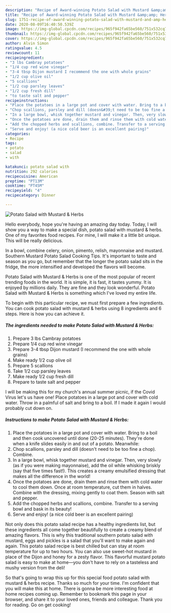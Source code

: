 ```yaml
---
description: "Recipe of Award-winning Potato Salad with Mustard &amp;amp; Herbs"
title: "Recipe of Award-winning Potato Salad with Mustard &amp;amp; Herbs"
slug: 1751-recipe-of-award-winning-potato-salad-with-mustard-and-amp-herbs
date: 2020-08-09T16:40:50.539Z
image: https://img-global.cpcdn.com/recipes/965f942fa65be560/751x532cq70/potato-salad-with-mustard-herbs-recipe-main-photo.jpg
thumbnail: https://img-global.cpcdn.com/recipes/965f942fa65be560/751x532cq70/potato-salad-with-mustard-herbs-recipe-main-photo.jpg
cover: https://img-global.cpcdn.com/recipes/965f942fa65be560/751x532cq70/potato-salad-with-mustard-herbs-recipe-main-photo.jpg
author: Alvin Simon
ratingvalue: 4.5
reviewcount: 11
recipeingredient:
- "3 lbs Cambray potatoes"
- "1/4 cup red wine vinegar"
- "3-4 tbsp Dijon mustard I recommend the one with whole grains"
- "1/2 cup olive oil"
- "5 scallions"
- "1/2 cup parsley leaves"
- "1/2 cup fresh dill"
- "to taste salt and pepper"
recipeinstructions:
- "Place the potatoes in a large pot and cover with water. Bring to a boil and then cook uncovered until done (20-25 minutes). They&#39;re done when a knife slides easily in and out of a potato. Meanwhile:"
- "Chop scallions, parsley and dill (doesn&#39;t need to be too fine a chop). Combine."
- "In a large bowl, whisk together mustard and vinegar. Then, very slowly (as if you were making mayonnaise), add the oil while whisking briskly (say that five times fast!). This creates a creamy emulsified dressing that makes all the difference in the world!"
- "Once the potatoes are done, drain them and rinse them with cold water to cool them down. Once at room temperature, cut them in halves. Combine with the dressing, mixing gently to coat them. Season with salt and pepper."
- "Add the chopped herbs and scallions, combine. Transfer to a serving bowl and bask in its beauty!"
- "Serve and enjoy! (a nice cold beer is an excellent pairing)"
categories:
- Recipe
tags:
- potato
- salad
- with

katakunci: potato salad with 
nutrition: 292 calories
recipecuisine: American
preptime: "PT13M"
cooktime: "PT45M"
recipeyield: "4"
recipecategory: Dinner

---
```



![Potato Salad with Mustard &amp; Herbs](https://img-global.cpcdn.com/recipes/965f942fa65be560/751x532cq70/potato-salad-with-mustard-herbs-recipe-main-photo.jpg)

Hello everybody, hope you're having an amazing day today. Today, I will show you a way to make a special dish, potato salad with mustard &amp; herbs. One of my favorites food recipes. For mine, I will make it a little bit unique. This will be really delicious.

In a bowl, combine celery, onion, pimento, relish, mayonnaise and mustard. Southern Mustard Potato Salad Cooking Tips. It&#39;s important to taste and season as you go, but remember that the longer the potato salad sits in the fridge, the more intensified and developed the flavors will become.

Potato Salad with Mustard &amp; Herbs is one of the most popular of recent trending foods in the world. It is simple, it is fast, it tastes yummy. It is enjoyed by millions daily. They are fine and they look wonderful. Potato Salad with Mustard &amp; Herbs is something which I've loved my entire life.


To begin with this particular recipe, we must first prepare a few ingredients. You can cook potato salad with mustard &amp; herbs using 8 ingredients and 6 steps. Here is how you can achieve it.

<!--inarticleads1-->

##### The ingredients needed to make Potato Salad with Mustard &amp; Herbs:

1. Prepare 3 lbs Cambray potatoes
1. Prepare 1/4 cup red wine vinegar
1. Prepare 3-4 tbsp Dijon mustard (I recommend the one with whole grains)
1. Make ready 1/2 cup olive oil
1. Prepare 5 scallions
1. Take 1/2 cup parsley leaves
1. Make ready 1/2 cup fresh dill
1. Prepare to taste salt and pepper


I will be making this for my church&#39;s annual summer picnic, if the Covid Virus let&#39;s us have one! Place potatoes in a large pot and cover with cold water. Throw in a palmful of salt and bring to a boil. If I made it again I would probably cut down on. 

<!--inarticleads2-->

##### Instructions to make Potato Salad with Mustard &amp; Herbs:

1. Place the potatoes in a large pot and cover with water. Bring to a boil and then cook uncovered until done (20-25 minutes). They&#39;re done when a knife slides easily in and out of a potato. Meanwhile:
1. Chop scallions, parsley and dill (doesn&#39;t need to be too fine a chop). Combine.
1. In a large bowl, whisk together mustard and vinegar. Then, very slowly (as if you were making mayonnaise), add the oil while whisking briskly (say that five times fast!). This creates a creamy emulsified dressing that makes all the difference in the world!
1. Once the potatoes are done, drain them and rinse them with cold water to cool them down. Once at room temperature, cut them in halves. Combine with the dressing, mixing gently to coat them. Season with salt and pepper.
1. Add the chopped herbs and scallions, combine. Transfer to a serving bowl and bask in its beauty!
1. Serve and enjoy! (a nice cold beer is an excellent pairing)


Not only does this potato salad recipe has a healthy ingredients list, but these ingredients all come together beautifully to create a creamy blend of amazing flavors. This is why this traditional southern potato salad with mustard, eggs and pickles is a salad that you&#39;ll want to make again and again. This potato salad recipe is best chilled but can stay at room temperature for up to two hours. You can also use sweet-hot mustard in place of the Dijon and honey for a zesty flavor. This flavorful mustard potato salad is easy to make at home—you don&#39;t have to rely on a tasteless and mushy version from the deli! 

So that's going to wrap this up for this special food potato salad with mustard &amp; herbs recipe. Thanks so much for your time. I'm confident that you will make this at home. There is gonna be more interesting food at home recipes coming up. Remember to bookmark this page in your browser, and share it to your loved ones, friends and colleague. Thank you for reading. Go on get cooking!
